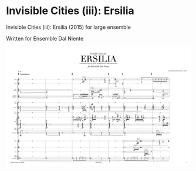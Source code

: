 # Invisible Cities (iii): Ersilia

Invisible Cities (iii): Ersilia (2015) for large ensemble

Written for Ensemble Dal Niente

<img src="ersilia-11x17-landscape-score-preview.png" />
